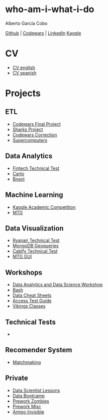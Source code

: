 # who-am-i-what-i-do

Alberto García Cobo

[Github](https://github.com/albertogcmr/) | 
[Codewars](https://www.codewars.com/users/albertogcmr) | 
[LinkedIn](https://www.linkedin.com/in/albertogarciacobo/)
[Kaggle](https://www.kaggle.com/albertogcmr)

# CV

- [CV english](https://github.com/albertogcmr/who-am-i-what-i-do/blob/master/files/Alberto%20Garc%C3%ADa%20Cobo%20CV%20-%20Canvas%20-%20ENG.pdf)
- [CV spanish](https://github.com/albertogcmr/who-am-i-what-i-do/blob/master/files/Alberto%20Garc%C3%ADa%20Cobo%20CV%20-%20Canvas.pdf)


# Projects

## ETL

- [Codewars Final Project](https://github.com/albertogcmr/final-project-codewars-ih)
- [Sharks Project](https://github.com/albertogcmr/data-cleaning-project)
- [Codewars Correction](https://github.com/albertogcmr/codewars-kata-student-correction-ih)
- [Supercomputers](https://github.com/albertogcmr/etl-web-scraping-mysql-supercomputers-project)

## Data Analytics

- [Fintech Technical Test](https://github.com/albertogcmr/fintech-nuevos-ministerios-test)
- [Carto](https://github.com/albertogcmr/urban-movility-test)
- [Bnext](https://github.com/albertogcmr/fintech-technical-test)

## Machine Learning

- [Kaggle Academic Competition](https://github.com/albertogcmr/academic-kaggle-competitions)
- [MTG]()

## Data Visualization

- [Ryanair Technical Test](https://github.com/albertogcmr/dashboard-project-airline)
- [MongoDB Geoqueries](https://github.com/albertogcmr/pymongo-project)
- [Cabify Technical Test](https://github.com/albertogcmr/cabify-callenge)
- [MTG GUI](https://github.com/albertogcmr/mtg-life-poison-counter)

## Workshops

- [Data Analytics and Data Science Workshop](https://github.com/albertogcmr/nova-workshop-python-numpy-pandas)
- [Bash](https://github.com/albertogcmr/bash-lab)
- [Data Cheat Sheets](https://github.com/albertogcmr/cheat-cheets-bootcamp)
- [Access Test Guide](https://github.com/albertogcmr/ih-access-test-guide)
- [Vikings Classes](https://github.com/albertogcmr/lab-data-vikings)

## Technical Tests

- []()

## Recomender System

- [Matchmaking](https://github.com/albertogcmr/hiring-week-IH-tinder-matching)

## Private

- [Data Scientist Lessons](https://github.com/albertogcmr/data-analytics-examples-lessons-stuff)
- [Data Bootcamp](https://github.com/albertogcmr/Data-Bootcamp)
- [Prework Zombies](https://github.com/albertogcmr/prework-datamad-apocalypsis-exercise)
- [Prework Misc](https://github.com/albertogcmr/prework-datamad-no-solutions)
- [Amigo Invisible](https://github.com/albertogcmr/AmigoInvisible)


